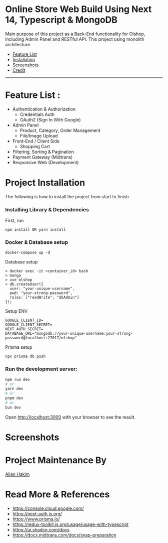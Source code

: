 # Online Store Web Build Using Next 14, Typescript & MongoDB

Main purpose of this project as a Back-End functionality for Olshop, including Admin Panel and RESTful API. This project using monolith architecture.

- [Feature List](#Feature-list)
- [Installation](#project-installation)
- [Screenshots](#screenshoots)
- [Credit](#project-maintenance-by)

---

# Feature List :

- Authentication & Authorization
  - Credentials Auth
  - OAuth2 (Sign In With Google)
- Admin Panel
  - Product, Category, Order Management
  - File/Image Upload
- Front-End / Client Side
  - Shopping Cart
- Filtering, Sorting & Pagination
- Payment Gateway (Midtrans)
- Responsive Web (Development)

# Project Installation

The following is how to install the project from start to finish

### Installing Library & Dependencies

First, run

`npm install OR yarn install`

### Docker & Database setup

```
docker-compose up -d
```

Database setup

```
> docker exec -it <container_id> bash
> mongo
> use olshop
> db.createUser({
  user: "your-unique-username",
  pwd: "your-strong-password",
  roles: ["readWrite", "dbAdmin"]
});
```

Setup ENV

```
GOOGLE_CLIENT_ID=
GOOGLE_CLIENT_SECRET=
NEXT_AUTH_SECRET=
DATABASE_URL="mongodb://your-unique-username:your-strong-password@localhost:27017/olshop"
```

Prisma setup

```
npx prisma db push
```

### Run the development server:

```bash
npm run dev
# or
yarn dev
# or
pnpm dev
# or
bun dev
```

Open [http://localhost:3000](http://localhost:3000) with your browser to see the result.

# Screenshots

# Project Maintenance By

[Alian Hakim](https://github.com/alianhakim9)

# Read More & References

- https://console.cloud.google.com/
- https://next-auth.js.org/
- https://www.prisma.io/
- https://redux-toolkit.js.org/usage/usage-with-typescript
- https://ui.shadcn.com/docs
- https://docs.midtrans.com/docs/snap-preparation
